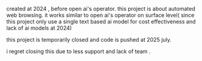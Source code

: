 created at 2024 , before open ai's operator. 
this project is about automated web browsing. it works similar to open ai's operator on surface level( since this project only use a single text based ai model for cost effectiveness and lack of ai models at 2024) 

this project is temporarily closed and code is pushed at 2025 july.


i regret closing this due to less support and lack of team .
